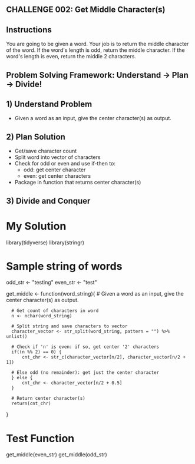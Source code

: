 ## CHALLENGE 002: Get Middle Character(s)

## Instructions

You are going to be given a word. Your job is to return the middle character of the word. If the word's length is odd, return the middle character. If the word's length is even, return the middle 2 characters.


## Problem Solving Framework: Understand -> Plan -> Divide!

## 1) Understand Problem

* Given a word as an input, give the center character(s) as output.

## 2) Plan Solution

* Get/save character count
* Split word into vector of characters
* Check for odd or even and use if-then to:
    * odd: get center character
    * even: get center characters
* Package in function that returns center character(s)

## 3) Divide and Conquer

# My Solution

  library(tidyverse)
  library(stringr)

  # Sample string of words
  odd_str <- "testing"
  even_str <- "test"

  get_middle <- function(word_string){
      # Given a word as an input, give the center character(s) as output.

      # Get count of characters in word
      n <- nchar(word_string) 

      # Split string and save characters to vector
      character_vector <- str_split(word_string, pattern = "") %>% unlist()

      # Check if 'n' is even: if so, get center '2' characters 
      if((n %% 2) == 0) {
          cnt_chr <- str_c(character_vector[n/2], character_vector[n/2 + 1])

      # Else odd (no remainder): get just the center character
      } else {
          cnt_chr <- character_vector[n/2 + 0.5]
      }

      # Return center character(s)
      return(cnt_chr)
  }

  # Test Function
  get_middle(even_str)
  get_middle(odd_str)
